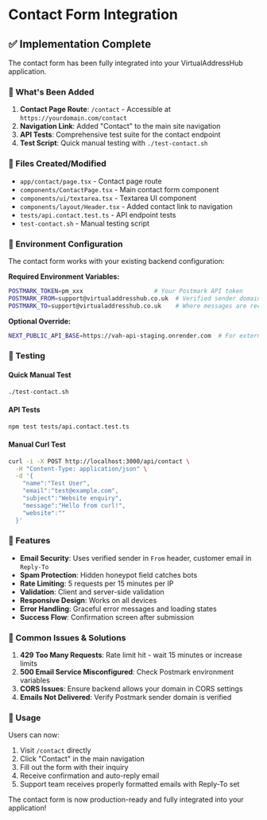 # Contact Form Integration

## ✅ Implementation Complete

The contact form has been fully integrated into your VirtualAddressHub application.

### 🚀 What's Been Added

1. **Contact Page Route**: `/contact` - Accessible at `https://yourdomain.com/contact`
2. **Navigation Link**: Added "Contact" to the main site navigation
3. **API Tests**: Comprehensive test suite for the contact endpoint
4. **Test Script**: Quick manual testing with `./test-contact.sh`

### 📁 Files Created/Modified

- `app/contact/page.tsx` - Contact page route
- `components/ContactPage.tsx` - Main contact form component
- `components/ui/textarea.tsx` - Textarea UI component
- `components/layout/Header.tsx` - Added contact link to navigation
- `tests/api.contact.test.ts` - API endpoint tests
- `test-contact.sh` - Manual testing script

### 🔧 Environment Configuration

The contact form works with your existing backend configuration:

**Required Environment Variables:**
```bash
POSTMARK_TOKEN=pm_xxx                    # Your Postmark API token
POSTMARK_FROM=support@virtualaddresshub.co.uk  # Verified sender domain
POSTMARK_TO=support@virtualaddresshub.co.uk    # Where messages are received
```

**Optional Override:**
```bash
NEXT_PUBLIC_API_BASE=https://vah-api-staging.onrender.com  # For external API
```

### 🧪 Testing

#### Quick Manual Test
```bash
./test-contact.sh
```

#### API Tests
```bash
npm test tests/api.contact.test.ts
```

#### Manual Curl Test
```bash
curl -i -X POST http://localhost:3000/api/contact \
  -H "Content-Type: application/json" \
  -d '{
    "name":"Test User",
    "email":"test@example.com",
    "subject":"Website enquiry",
    "message":"Hello from curl!",
    "website":""
  }'
```

### 🎯 Features

- **Email Security**: Uses verified sender in `From` header, customer email in `Reply-To`
- **Spam Protection**: Hidden honeypot field catches bots
- **Rate Limiting**: 5 requests per 15 minutes per IP
- **Validation**: Client and server-side validation
- **Responsive Design**: Works on all devices
- **Error Handling**: Graceful error messages and loading states
- **Success Flow**: Confirmation screen after submission

### 🚨 Common Issues & Solutions

1. **429 Too Many Requests**: Rate limit hit - wait 15 minutes or increase limits
2. **500 Email Service Misconfigured**: Check Postmark environment variables
3. **CORS Issues**: Ensure backend allows your domain in CORS settings
4. **Emails Not Delivered**: Verify Postmark sender domain is verified

### 🔗 Usage

Users can now:
1. Visit `/contact` directly
2. Click "Contact" in the main navigation
3. Fill out the form with their inquiry
4. Receive confirmation and auto-reply email
5. Support team receives properly formatted emails with Reply-To set

The contact form is now production-ready and fully integrated into your application!

